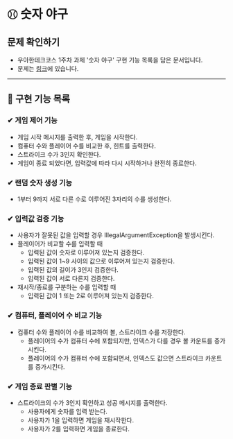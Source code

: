 # ⚾︎ 숫자 야구

## 문제 확인하기

- 우아한테크코스 1주차 과제 '숫자 야구' 구현 기능 목록을 담은 문서입니다.
- 문제는 [링크](https://github.com/woowacourse-precourse/java-baseball-6)에 있습니다.

---

## 🌟 구현 기능 목록

### ✔ 게임 제어 기능

- 게임 시작 메시지를 출력한 후, 게임을 시작한다.
- 컴퓨터 수와 플레이어 수를 비교한 후, 힌트를 출력한다.
- 스트라이크 수가 3인지 확인한다.
- 게임이 종료 되었다면, 입력값에 따라 다시 시작하거나 완전히 종료한다.

### ✔ 랜덤 숫자 생성 기능

- 1부터 9까지 서로 다른 수로 이루어진 3자리의 수를 생성한다.

### ✔ 입력값 검증 기능

- 사용자가 잘못된 값을 입력할 경우 IllegalArgumentException을 발생시킨다.
- 플레이어가 비교할 수를 입력할 때
    - 입력된 값이 숫자로 이루어져 있는지 검증한다.
    - 입력된 값이 1~9 사이의 값으로 이루어져 있는지 검증한다.
    - 입력된 값의 길이가 3인지 검증한다.
    - 입력된 값이 서로 다른지 검증한다.
- 재시작/종료를 구분하는 수를 입력할 때
    - 입력된 값이 1 또는 2로 이루어져 있는지 검증한다.

### ✔ 컴퓨터, 플레이어 수 비교 기능

- 컴퓨터 수와 플레이어 수를 비교하여 볼, 스트라이크 수를 저장한다.
    - 플레이어의 수가 컴퓨터 수에 포함되지만, 인덱스가 다를 경우 볼 카운트를 증가시킨다.
    - 플레이어의 수가 컴퓨터 수에 포함되면서, 인덱스도 값으면 스트라이크 카운트를 증가시킨다.

### ✔ 게임 종료 판별 기능

- 스트라이크의 수가 3인지 확인하고 성공 메시지를 출력한다.
    - 사용자에게 숫자를 입력 받는다.
    - 사용자가 1을 입력하면 게임을 재시작한다.
    - 사용자가 2를 입력하면 게임을 종료한다.
